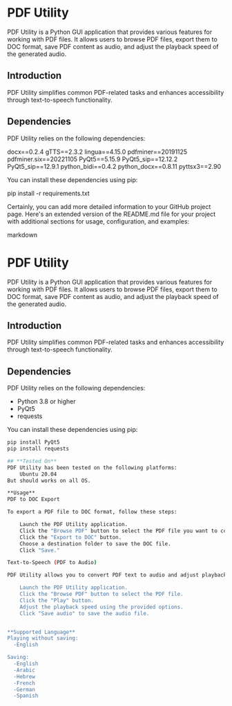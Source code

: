 # PDF Utility

PDF Utility is a Python GUI application that provides various features for working with PDF files. It allows users to browse PDF files, export them to DOC format, save PDF content as audio, and adjust the playback speed of the generated audio.

## Introduction

PDF Utility simplifies common PDF-related tasks and enhances accessibility through text-to-speech functionality.

## Dependencies

PDF Utility relies on the following dependencies:

docx==0.2.4
gTTS==2.3.2
lingua==4.15.0
pdfminer==20191125
pdfminer.six==20221105
PyQt5==5.15.9
PyQt5_sip==12.12.2
PyQt5_sip==12.9.1
python_bidi==0.4.2
python_docx==0.8.11
pyttsx3==2.90

You can install these dependencies using pip:

pip install -r requirements.txt

Certainly, you can add more detailed information to your GitHub project page. Here's an extended version of the README.md file for your project with additional sections for usage, configuration, and examples:

markdown

# PDF Utility

PDF Utility is a Python GUI application that provides various features for working with PDF files. It allows users to browse PDF files, export them to DOC format, save PDF content as audio, and adjust the playback speed of the generated audio.

## Introduction

PDF Utility simplifies common PDF-related tasks and enhances accessibility through text-to-speech functionality.

## Dependencies

PDF Utility relies on the following dependencies:

- Python 3.8 or higher
- PyQt5
- requests

You can install these dependencies using pip:

```bash
pip install PyQt5
pip install requests

## **Tested On**
PDF Utility has been tested on the following platforms:
    Ubuntu 20.04
But should works on all OS.

**Usage**
PDF to DOC Export

To export a PDF file to DOC format, follow these steps:

    Launch the PDF Utility application.
    Click the "Browse PDF" button to select the PDF file you want to convert.
    Click the "Export to DOC" button.
    Choose a destination folder to save the DOC file.
    Click "Save."

Text-to-Speech (PDF to Audio)

PDF Utility allows you to convert PDF text to audio and adjust playback speed. Here's how:

    Launch the PDF Utility application.
    Click the "Browse PDF" button to select the PDF file.
    Click the "Play" button.
    Adjust the playback speed using the provided options.
    Click "Save audio" to save the audio file.


**Supported Language**
Playing without saving:
  -English

Saving:
  -English
  -Arabic
  -Hebrew
  -French
  -German
  -Spanish
